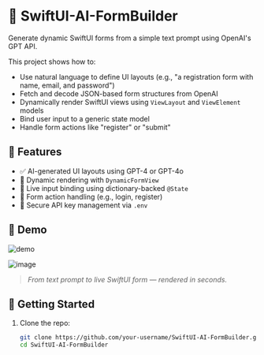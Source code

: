 # 🧠 SwiftUI-AI-FormBuilder

Generate dynamic SwiftUI forms from a simple text prompt using OpenAI's GPT API.

This project shows how to:
- Use natural language to define UI layouts (e.g., "a registration form with name, email, and password")
- Fetch and decode JSON-based form structures from OpenAI
- Dynamically render SwiftUI views using `ViewLayout` and `ViewElement` models
- Bind user input to a generic state model
- Handle form actions like "register" or "submit"

## 🧪 Features

- ✅ AI-generated UI layouts using GPT-4 or GPT-4o
- 🎨 Dynamic rendering with `DynamicFormView`
- 🔄 Live input binding using dictionary-backed `@State`
- 🔘 Form action handling (e.g., login, register)
- 🔐 Secure API key management via `.env`

## 🚀 Demo

![demo](https://github.com/user-attachments/assets/5c712dbd-704a-4659-bf22-ebbb0651bd87)

![image](https://github.com/user-attachments/assets/d5bb9592-45d4-464e-974d-1957cec408dc)


> *From text prompt to live SwiftUI form — rendered in seconds.*

## 🔧 Getting Started

1. Clone the repo:
   ```bash
   git clone https://github.com/your-username/SwiftUI-AI-FormBuilder.git
   cd SwiftUI-AI-FormBuilder

